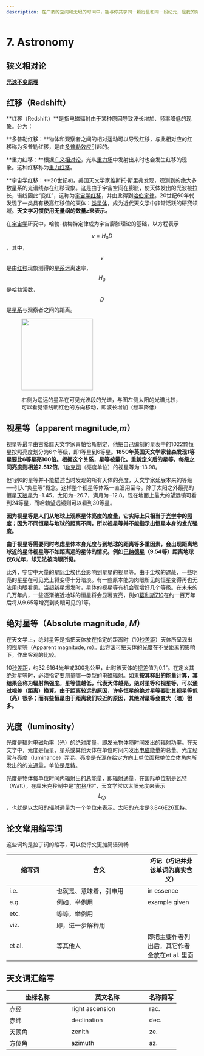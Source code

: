 ```yaml
---
description: 在广袤的空间和无垠的时间中，能与你共享同一颗行星和同一段纪元，是我的荣幸——卡尔·萨根
---
```


# 7. Astronomy



## **狭义相对论**

[**光速不变原理**](https://zhuanlan.zhihu.com/p/36892415?utm\_id=0)

## **红移（Redshift）**

**红移（Redshift）**是指电磁辐射由于某种原因导致波长增加、频率降低的现象。分为：

**多普勒红移：**物体和观察者之间的相对运动可以导致红移，与此相对应的红移称为多普勒红移，是由[多普勒效应](https://zh.wikipedia.org/wiki/%E5%A4%9A%E6%99%AE%E5%8B%92%E6%95%88%E5%BA%94)引起的。

**重力红移：**根据[广义相对论](https://zh.wikipedia.org/wiki/%E5%BB%A3%E7%BE%A9%E7%9B%B8%E5%B0%8D%E8%AB%96)，光从[重力场](https://zh.wikipedia.org/wiki/%E4%B8%87%E6%9C%89%E5%BC%95%E5%8A%9B)中发射出来时也会发生红移的现象。这种红移称为[重力红移](https://zh.wikipedia.org/wiki/%E9%87%8D%E5%8A%9B%E7%B4%85%E7%A7%BB)。

**宇宙学红移：**20世纪初，美国天文学家维斯托·斯里弗发现，观测到的绝大多数星系的光谱线存在红移现象。这是由于宇宙空间在膨胀，使天体发出的光波被拉长，谱线因此“变红”，这称为[宇宙学红移](https://zh.wikipedia.org/wiki/%E5%AE%87%E5%AE%99%E5%AD%B8%E7%B4%85%E7%A7%BB)，并由此得到[哈伯定律](https://zh.wikipedia.org/wiki/%E5%93%88%E4%BC%AF%E5%AE%9A%E5%BE%8B)。20世纪60年代发现了一类具有极高红移值的天体：[类星体](https://zh.wikipedia.org/wiki/%E7%B1%BB%E6%98%9F%E4%BD%93)，成为近代天文学中非常活跃的研究领域。**天文学习惯使用无量纲的数量**_**z**_**来表示。**

在[宇宙学](https://zh.wikipedia.org/wiki/%E5%AE%87%E5%AE%99%E5%AD%A6)研究中，哈勃-勒梅特定律成为宇宙膨胀理论的基础，以方程表示

$$v=H_{0}D$$，其中，$$v$$是由[红移](https://zh.wikipedia.org/wiki/%E7%B4%85%E7%A7%BB)现象测得的[星系](https://zh.wikipedia.org/wiki/%E6%98%9F%E7%B3%BB)远离速率，$$H_0$$是哈勃常数，$$D$$是[星系](https://zh.wikipedia.org/wiki/%E6%98%9F%E7%B3%BB)与观察者之间的距离。

<figure><img src="https://upload.wikimedia.org/wikipedia/commons/thumb/6/6a/Redshift.svg/800px-Redshift.svg.png" alt="" width="188"><figcaption><p>右侧为遥远的星系在可见光波段的光谱，与图左侧太阳的光谱比较，可以看见谱线朝红色的方向移动，即波长增加（频率降低）</p></figcaption></figure>

## 视星等（apparent magnitude,_m_）

视星等最早由古希腊天文学家喜帕恰斯制定，他把自己编制的星表中的1022颗恒星按照亮度划分为6个等级，即1等星到6等星。**1850年英国天文学家普森发现1等星要比6等星亮100倍。根据这个关系，星等被量化。重新定义后的星等，每级之间亮度则相差2.512倍**，1[勒克司](https://zh.wikipedia.org/wiki/%E5%8B%92%E5%85%8B%E5%8F%B8)（亮度单位）的视星等为-13.98。

但1到6的星等并不能描述当时发现的所有天体的亮度，天文学家延展本来的等级──引入“负星等”概念。这样整个视星等体系一直沿用至今。除了太阳之外最亮的恒星[天狼星](https://zh.wikipedia.org/wiki/%E5%A4%A9%E7%8B%BC%E6%98%9F)为−1.45，太阳为−26.7，满月为−12.8。现在地面上最大的望远镜可看到24等星，而哈勃望远镜则可以看到30等星。

**因为视星等是人们从地球上观察星体亮度的度量，它实际上只相当于**[**光学**](https://zh.wikipedia.org/wiki/%E5%85%89%E5%AD%A6)**中的**[**照度**](https://zh.wikipedia.org/wiki/%E7%85%A7%E5%BA%A6)**；因为不同恒星与地球的距离不同，所以视星等并不能指示出恒星本身的发光强度。**

**由于视星等需要同时考虑星体本身光度与到地球的距离等多重因素，会出现距离地球近的星体视星等不如距离远的星体的情况。例如**[**巴纳德星**](https://zh.wikipedia.org/wiki/%E5%B7%B4%E7%B4%8D%E5%BE%B7%E6%98%9F)**（9.54等）距离地球仅6光年，却无法被肉眼所见。**

此外，宇宙中大量的[星际尘埃](https://zh.wikipedia.org/wiki/%E6%98%9F%E9%9A%9B%E5%A1%B5%E5%9F%83)也会影响到星星的视星等。由于尘埃的遮蔽，一些明亮的星星在可见光上将变得十分暗淡。有一些原本能为肉眼所见的恒星变得再也无法用肉眼看见。当超新星爆发时，星体的视星等有机会骤增好几个等级。在未来的几万年内，一些逐渐接近地球的恒星将会显著变亮，例如[葛利斯710](https://zh.wikipedia.org/wiki/%E8%91%9B%E5%88%A9%E6%96%AF710)在约一百万年后将从9.65等增亮到肉眼可见的1等。

## 绝对星等（Absolute magnitude, _M_）

在天文学上，绝对星等是指把天体放在指定的距离时（10[秒差距](https://zh.wikipedia.org/wiki/%E7%A7%92%E5%B7%AE%E8%B7%9D)）天体所呈现出的[视星等](https://zh.wikipedia.org/wiki/%E8%A7%86%E6%98%9F%E7%AD%89)（Apparent magnitude, _m_）。此方法可把天体的[光度](https://zh.wikipedia.org/wiki/%E5%85%89%E5%BA%A6)在不受距离的影响下，作出客观的比较。

10[秒差距](https://zh.wikipedia.org/wiki/%E7%A7%92%E5%B7%AE%E8%B7%9D)，约32.6164光年或300兆公里，此时该天体的[视差](https://zh.wikipedia.org/wiki/%E8%A6%96%E5%B7%AE)值为0.1"。在定义其绝对星等时，必须指定要测量哪一类型的电磁辐射。如果**按其释出的能量计算，其结果会称为辐射热强度**。**星等值越低，代表天体越亮。绝对星等和视星等，可以通过视差（距离）换算。由于距离较远的原因，许多恒星的绝对星等要比其视星等低（亮）很多；而有些恒星由于距离我们较近的原因，其绝对星等会变大（暗）很多。**

## 光度（luminosity）

光度是辐射电磁功率（光）的绝对度量，即发光物体随时间发出的[辐射功率](https://zh.wikipedia.org/wiki/%E8%BE%90%E5%B0%84%E5%8A%9F%E7%8E%87)。在天文学中，光度是恒星、星系或其他天体在单位时间内发出[电磁能量](https://zh.wikipedia.org/w/index.php?title=%E7%94%B5%E7%A3%81%E8%83%BD%E9%87%8F\&action=edit\&redlink=1)的总量。光度经常与亮度（luminance）弄混。亮度是光源在给定方向上单位面积单位立体角内所发出的的[光通量](https://zh.wikipedia.org/wiki/%E5%85%89%E9%80%9A%E9%87%8F)，单位是[尼特](https://zh.wikipedia.org/wiki/%E5%9D%8E%E5%BE%B7%E6%8B%89%E6%AF%8F%E5%B9%B3%E6%96%B9%E7%B1%B3)。

光度是物体每单位时间内辐射出的总能量，即[辐射通量](https://zh.wikipedia.org/wiki/%E8%BE%90%E5%B0%84%E9%80%9A%E9%87%8F)，在国际单位制是[瓦特](https://zh.wikipedia.org/wiki/%E7%93%A6%E7%89%B9)（Watt），在厘米克秒制中是“[尔格](https://zh.wikipedia.org/wiki/%E7%88%BE%E6%A0%BC)/秒”，天文学常以太阳光度来表示$$L_{{\bigodot }}$$，也就是以太阳的辐射通量为一个单位来表示。太阳的光度是3.846E26瓦特。















## 论文常用缩写词

这些词均是拉丁词的缩写，可以使行文更加简洁流畅

<table><thead><tr><th width="108.33333333333331">缩写词</th><th width="224">含义</th><th>巧记（巧记并非该单词的真实含义）</th></tr></thead><tbody><tr><td>i.e.</td><td>也就是、意味着，引申用</td><td>in essence</td></tr><tr><td>e.g.</td><td>例如，举例用</td><td>example given</td></tr><tr><td>etc.</td><td>等等，举例用</td><td></td></tr><tr><td>viz.</td><td>即，进一步解释用</td><td></td></tr><tr><td>et al.</td><td>等其他人</td><td>即把主要作者列出后，其它作者全放在et al. 里面</td></tr></tbody></table>



## 天文词汇缩写

<table><thead><tr><th width="147.33333333333331">坐标名称</th><th width="189">英文名称</th><th>名称简写</th></tr></thead><tbody><tr><td>赤经</td><td>right ascension</td><td>rac.</td></tr><tr><td>赤纬</td><td>declination</td><td>dec.</td></tr><tr><td>天顶角</td><td>zenith</td><td>ze.</td></tr><tr><td>方位角</td><td>azimuth</td><td>az.</td></tr></tbody></table>
